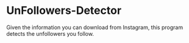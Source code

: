 # UnFollowers-Detector
Given the information you can download from Instagram, this program detects the unfollowers you follow.
